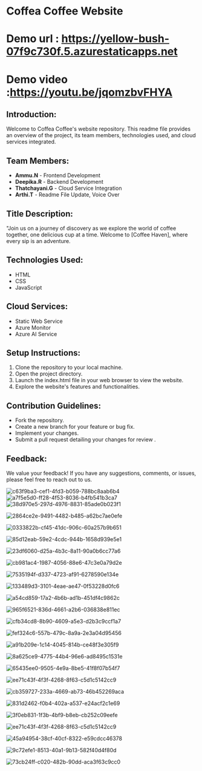 # Coffea Coffee Website

# Demo url : https://yellow-bush-07f9c730f.5.azurestaticapps.net

# Demo video :https://youtu.be/jqomzbvFHYA

## Introduction:


Welcome to Coffea Coffee's website repository. This readme file provides an overview of the project, its team members, technologies used, and cloud services integrated.

## Team Members:

- **Ammu.N** - Frontend Development
- **Deepika.R** - Backend Development
- **Thatchayani.G** - Cloud Service Integration
- **Arthi.T** - Readme File Update, Voice Over

## Title Description:

"Join us on a journey of discovery as we explore the world of coffee together, one delicious cup at a time. Welcome to [Coffee Haven], where every sip is an adventure.




## Technologies Used:

- HTML
- CSS
- JavaScript

## Cloud Services:

- Static Web Service
- Azure Monitor
- Azure AI Service

## Setup Instructions:

1. Clone the repository to your local machine.
2. Open the project directory.
3. Launch the index.html file in your web browser to view the website.
4. Explore the website's features and functionalities.

## Contribution Guidelines:

- Fork the repository.
- Create a new branch for your feature or bug fix.
- Implement your changes.
- Submit a pull request detailing your changes for review .

## Feedback:

We value your feedback! If you have any suggestions, comments, or issues, please feel free to reach out to us.

![c63f9ba3-cef1-4fd3-b059-788bc8aab6b4](https://github.com/ammu733/online-coffee-website/assets/144894811/dec26ba9-b020-4a09-b473-24898deb88f9)
![a7f5e5d0-ff28-4f53-8036-b4fb541b3ca7](https://github.com/ammu733/online-coffee-website/assets/144894811/31d8d56d-c1a4-4a9f-89ed-d1d7f125e771)
![38d970e5-297d-4976-8831-85ade0b023f1](https://github.com/ammu733/online-coffee-website/assets/144894811/fe228ca0-fcda-40ce-9ac8-f95e58f74518)


![2864ce2e-9491-4482-b485-a62bc7ae0efe](https://github.com/ammu733/online-coffee-website/assets/144894811/0df56595-161d-4978-a1de-9fbc6ceeeef5)

![0333822b-cf45-41dc-906c-60a257b9b651](https://github.com/ammu733/online-coffee-website/assets/144894811/229856f9-3926-4793-a1b7-0a0fda804be5)


![85d12eab-59e2-4cdc-944b-1658d939e5e1](https://github.com/ammu733/online-coffee-website/assets/144894811/8557f43a-79f1-4894-b5ee-2918566e8537)

![23df6060-d25a-4b3c-8a11-90a0b6cc77a6](https://github.com/ammu733/online-coffee-website/assets/144894811/167a4549-2ff5-4cfb-8829-dab6e3aa13fb)

![cb981ac4-1987-4056-88e6-47c3e0a79d2e](https://github.com/ammu733/online-coffee-website/assets/144894811/fac37712-8d5f-4e23-b08c-fe1d692e9155)

![7535194f-d337-4723-af91-6278590e134e](https://github.com/ammu733/online-coffee-website/assets/144894811/c5210a5c-1183-4c87-b11c-ee59ed55c1c7)

![133489d3-3101-4eae-ae47-0f53228d0fc6](https://github.com/ammu733/online-coffee-website/assets/144894811/664d5bb5-b591-4e8f-bf0d-4d107a1314c6)

![a54cd859-17a2-4b6b-ad1b-451df4c9862c](https://github.com/ammu733/online-coffee-website/assets/144894811/8eeac85d-78ee-46d8-ad45-6ced00e28038)

![965f6521-836d-4661-a2b6-036838e811ec](https://github.com/ammu733/online-coffee-website/assets/144894811/6f6f196b-4029-4f26-9bd3-8258787ff777)

![cfb34cd8-8b90-4609-a5e3-d2b3c9ccf1a7](https://github.com/ammu733/online-coffee-website/assets/144894811/b6263e0e-58e2-41d1-8ffb-077f072b6c78)

![fef324c6-557b-479c-8a9a-2e3a04d95456](https://github.com/ammu733/online-coffee-website/assets/144894811/652c1ac4-2ee4-4a7d-9650-1eef8af3f14e)

![a91b209e-1c14-4045-814b-ce48f3e305f9](https://github.com/ammu733/online-coffee-website/assets/144894811/a0971e70-a77b-4af5-824e-2440b73ce52c)

![8a625ce9-4775-44b4-96e6-ad8495c1531e](https://github.com/ammu733/online-coffee-website/assets/144894811/36474811-acc4-4c37-a140-5620de020605)

![65435ee0-9505-4e9a-8be5-41f8f07b54f7](https://github.com/ammu733/online-coffee-website/assets/144894902/51ddc5a5-8c09-47f5-9ac9-3df95a52c1bf)

![ee71c43f-4f3f-4268-8f63-c5d1c5142cc9](https://github.com/ammu733/online-coffee-website/assets/144894902/c007f948-c82c-4e7f-9d0a-f2a5dbccfcc2)



![cb359727-233a-4669-ab73-46b452269aca](https://github.com/ammu733/online-coffee-website/assets/144894902/27d3fd1c-20dd-4400-9202-131fdce1d09b)

![831d2462-f0b4-402a-a537-e24acf2c1e69](https://github.com/ammu733/online-coffee-website/assets/144894902/dcc7d6b5-abe9-4e12-b0e4-2c6260747a41)

![3f0eb831-1f3b-4bf9-b8eb-cb252c09eefe](https://github.com/ammu733/online-coffee-website/assets/144894902/b2a3e66b-606d-45f9-b0bb-bea2dc52d2d2)



![ee71c43f-4f3f-4268-8f63-c5d1c5142cc9](https://github.com/ammu733/online-coffee-website/assets/144894902/c007f948-c82c-4e7f-9d0a-f2a5dbccfcc2)


![45a94954-38cf-40cf-8322-e59cdcc46378](https://github.com/ammu733/online-coffee-website/assets/144894811/97906914-7172-4e42-85ce-d01cbd7bfcbf)

![9c72efe1-8513-40a1-9b13-582f40d4f80d](https://github.com/ammu733/online-coffee-website/assets/144894811/993347b1-dd87-4025-a939-96d2f106576e)

![73cb24ff-c020-482b-90dd-aca3f63c9cc0](https://github.com/ammu733/online-coffee-website/assets/144894811/5aa4f03a-b563-4b18-94cc-c2b8094f1a3b)
































